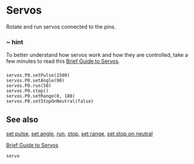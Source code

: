 # Servos

Rotate and run servos connected to the pins.

### ~ hint

To better understand how servos work and how they are controlled, take a few minutes to read this [Brief Guide to Servos](https://www.kitronik.co.uk/pdf/a-brief-guide-to-servos.pdf).

### 

```cards
servos.P0.setPulse(1500)
servos.P0.setAngle(90)
servos.P0.run(50)
servos.P0.stop()
servos.P0.setRange(0, 180)
servos.P0.setStopOnNeutral(false)
```

## See also

[set pulse](/reference/servos/set-pulse),
[set angle](/reference/servos/set-angle),
[run](/reference/servos/run),
[stop](/reference/servos/stop),
[set range](/reference/servos/set-range),
[set stop on neutral](/reference/servos/set-stop-on-neutral)

[Brief Guide to Servos](https://www.kitronik.co.uk/pdf/a-brief-guide-to-servos.pdf)

```package
servo
```
